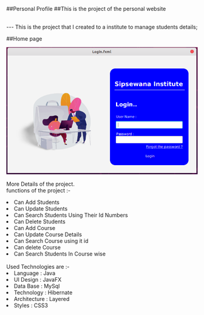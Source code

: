 ##Personal Profile
##This is the project of the personal website<br><br>

--- This is the project that I created to a institute to manage students details;

##Home page

![Screenshot](src/assests/readMeCoverImage/StudentManagmentSystem.png)

More Details of the project.<br>
functions of the project :-
 <li> Can Add Students  
 <li> Can Update Students 
 <li> Can Search Students Using Their Id Numbers  
 <li> Can Delete Students   
 <li> Can Add Course  
 <li> Can Update Course Details 
 <li> Can Search Course using it id   
 <li> Can delete Course 
 <li> Can Search Students In Course wise  
 <br>  
 <br>
Used Technologies are :-
<br>
<li> Language : Java
<li> UI Design : JavaFX
<li> Data Base : MySql
<li> Technology : Hibernate
<li> Architecture : Layered
<li> Styles : CSS3
<br>  
<br>